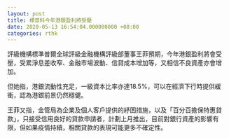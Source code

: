 ```yaml
---
layout: post
title: 標普料今年港銀盈利將受壓
date: 2020-05-13 16:54:04.000000000 +08:00
categories: rthk
---
```


評級機構標準普爾全球評級金融機構評級部董事王菲預期，今年港銀盈利將會受壓，受累淨息差收窄、金融市場波動、信貸成本增加等，又相信不良資產亦會增加。

但她指，港銀流動性充足，一級資本比率亦達18.5%，可以在經濟下行時提供緩衝，認為港銀前景仍然穩健。

王菲又指，金管局為企業及個人客戶提供的紓困措施，以及「百分百擔保特惠貸款」，只接受信用良好的貸款申請者，計劃上月推出，目前對銀行資產的影響有限，但如果疫情持續，相關貸款的表現可能更多不確定性。
